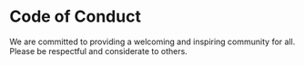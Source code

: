 # Code of Conduct

We are committed to providing a welcoming and inspiring community for all.
Please be respectful and considerate to others.
